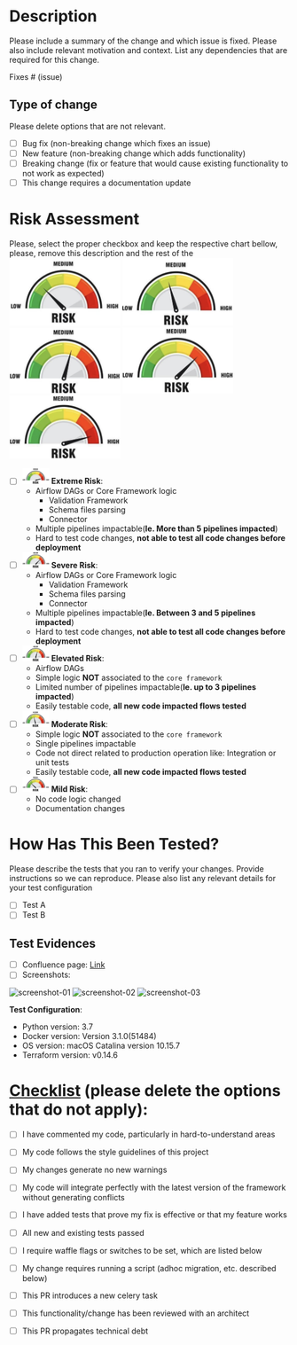 
# Description

Please include a summary of the change and which issue is fixed. Please also include relevant motivation and context. List any dependencies that are required for this change.

Fixes # (issue)

## Type of change

Please delete options that are not relevant.

- [ ] Bug fix (non-breaking change which fixes an issue)
- [ ] New feature (non-breaking change which adds functionality)
- [ ] Breaking change (fix or feature that would cause existing functionality to not work as expected)
- [ ] This change requires a documentation update

# Risk Assessment
Please, select the proper checkbox and keep the respective chart bellow, please, remove this description and the rest of the 
<img src="img/gauge-2of6.png" width="200"> 
<img src="img/gauge-3of6.png" width="200"> 
<img src="img/gauge-4of6.png" width="200"> 
<img src="img/gauge-5of6.png" width="200"> 
<img src="img/gauge-6of6.png" width="200">

- [ ] <img src="img/gauge-6of6.png" width="48"> **Extreme Risk**:
  - Airflow DAGs or Core Framework logic
    - Validation Framework
    - Schema files parsing
    - Connector
  - Multiple pipelines impactable(**Ie. More than 5 pipelines impacted**) 
  - Hard to test code changes, **not able to test all code changes before deployment** 
- [ ] <img src="img/gauge-5of6.png" width="48"> **Severe Risk**:
  - Airflow DAGs or Core Framework logic
    - Validation Framework
    - Schema files parsing
    - Connector
  - Multiple pipelines impactable(**Ie. Between 3 and 5 pipelines impacted**) 
  - Hard to test code changes, **not able to test all code changes before deployment** 
- [ ] <img src="img/gauge-4of6.png" width="48"> **Elevated Risk**:
  - Airflow DAGs
  - Simple logic **NOT** associated to the `core framework`
  - Limited number of pipelines impactable(**Ie. up to 3 pipelines impacted**) 
  - Easily testable code, **all new code impacted flows tested** 
- [ ] <img src="img/gauge-3of6.png" width="48"> **Moderate Risk**:
  - Simple logic **NOT** associated to the `core framework`
  - Single pipelines impactable  
  - Code not direct related to production operation like: Integration or unit tests
  - Easily testable code, **all new code impacted flows tested** 
- [ ] <img src="img/gauge-2of6.png" width="48"> **Mild Risk**:
  - No code logic changed
  - Documentation changes

# How Has This Been Tested?

Please describe the tests that you ran to verify your changes. Provide instructions so we can reproduce. Please also list any relevant details for your test configuration

- [ ] Test A
- [ ] Test B

## Test Evidences
- [ ] Confluence page: [Link](https://)
- [ ] Screenshots:

![screenshot-01](https://user-images.githubusercontent.com/194400/49531010-48dad180-f8b1-11e8-8d89-1e61320e1d82.png)
![screenshot-02](https://user-images.githubusercontent.com/194400/49531010-48dad180-f8b1-11e8-8d89-1e61320e1d82.png)
![screenshot-03](https://user-images.githubusercontent.com/194400/49531010-48dad180-f8b1-11e8-8d89-1e61320e1d82.png)

**Test Configuration**:
* Python version: 3.7
* Docker version: Version 3.1.0(51484)
* OS version: macOS Catalina version 10.15.7
* Terraform version: v0.14.6

# [Checklist](https://smiledirectclub.atlassian.net/l/c/9CTUbb5r) (please delete the options that do not apply):
- [ ] I have commented my code, particularly in hard-to-understand areas
- [ ] My code follows the style guidelines of this project
- [ ] My changes generate no new warnings
- [ ] My code will integrate perfectly with the latest version of the framework without generating conflicts
- [ ] I have added tests that prove my fix is effective or that my feature works
- [ ] All new and existing tests passed
- [ ] I require waffle flags or switches to be set, which are listed below
- [ ] My change requires running a script (adhoc migration, etc. described below)
- [ ] This PR introduces a new celery task
- [ ] This functionality/change has been reviewed with an architect
- [ ] This PR propagates technical debt

